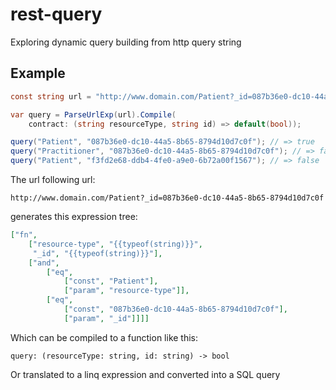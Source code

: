 # rest-query

Exploring dynamic query building from http query string

## Example

```csharp
const string url = "http://www.domain.com/Patient?_id=087b36e0-dc10-44a5-8b65-8794d10d7c0f";

var query = ParseUrlExp(url).Compile(
    contract: (string resourceType, string id) => default(bool));

query("Patient", "087b36e0-dc10-44a5-8b65-8794d10d7c0f"); // => true
query("Practitioner", "087b36e0-dc10-44a5-8b65-8794d10d7c0f"); // => false
query("Patient", "f3fd2e68-ddb4-4fe0-a9e0-6b72a00f1567"); // => false
```

The url following url:

```
http://www.domain.com/Patient?_id=087b36e0-dc10-44a5-8b65-8794d10d7c0f
```

generates this expression tree:

```json
["fn", 
    ["resource-type", "{{typeof(string)}}",
     "_id", "{{typeof(string)}}"], 
    ["and",
        ["eq", 
            ["const", "Patient"], 
            ["param", "resource-type"]],
        ["eq", 
            ["const", "087b36e0-dc10-44a5-8b65-8794d10d7c0f"], 
            ["param", "_id"]]]]
```

Which can be compiled to a function like this:

```
query: (resourceType: string, id: string) -> bool
```

Or translated to a linq expression and converted into a SQL query